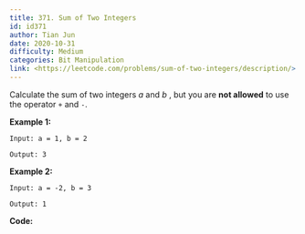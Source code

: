 ```yaml
---
title: 371. Sum of Two Integers
id: id371
author: Tian Jun
date: 2020-10-31
difficulty: Medium
categories: Bit Manipulation
link: <https://leetcode.com/problems/sum-of-two-integers/description/>
---
```


Calculate the sum of two integers _a_ and _b_ , but you are **not allowed** to
use the operator `+` and `-`.

**Example 1:**
            
	Input: a = 1, b = 2    
	Output: 3    

**Example 2:**
            
	Input: a = -2, b = 3    
	Output: 1    


**Code:**
